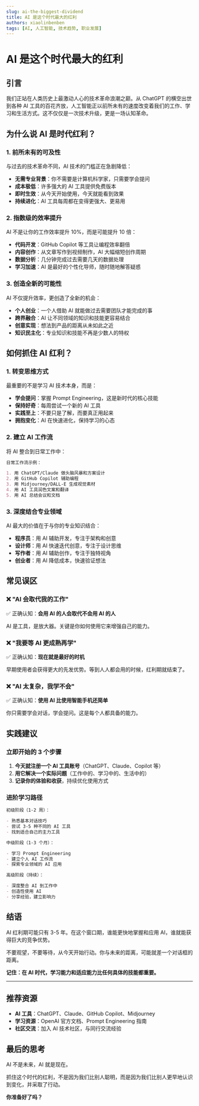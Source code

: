 ```yaml
---
slug: ai-the-biggest-dividend
title: AI 是这个时代最大的红利
authors: xiaolinbenben
tags: [AI, 人工智能, 技术趋势, 职业发展]
---
```


# AI 是这个时代最大的红利

## 引言

我们正站在人类历史上最激动人心的技术革命浪潮之巅。从 ChatGPT 的横空出世到各种 AI 工具的百花齐放，人工智能正以前所未有的速度改变着我们的工作、学习和生活方式。这不仅仅是一次技术升级，更是一场认知革命。

## 为什么说 AI 是时代红利？

### 1. 前所未有的可及性

与过去的技术革命不同，AI 技术的门槛正在急剧降低：

- **无需专业背景**：你不需要是计算机科学家，只需要学会提问
- **成本极低**：许多强大的 AI 工具提供免费版本
- **即时生效**：从今天开始使用，今天就能看到效果
- **持续进化**：AI 工具每周都在变得更强大、更易用

### 2. 指数级的效率提升

AI 不是让你的工作效率提升 10%，而是可能提升 10 倍：

- **代码开发**：GitHub Copilot 等工具让编程效率翻倍
- **内容创作**：从文章写作到视频制作，AI 大幅缩短创作周期
- **数据分析**：几分钟完成过去需要几天的数据处理
- **学习加速**：AI 是最好的个性化导师，随时随地解答疑惑

### 3. 创造全新的可能性

AI 不仅提升效率，更创造了全新的机会：

- **个人创业**：一个人借助 AI 就能做过去需要团队才能完成的事
- **跨界融合**：AI 让不同领域的知识和技能更容易结合
- **创意实现**：想法到产品的距离从未如此之近
- **知识民主化**：专业知识和技能不再是少数人的特权

## 如何抓住 AI 红利？

### 1. 转变思维方式

最重要的不是学习 AI 技术本身，而是：

- **学会提问**：掌握 Prompt Engineering，这是新时代的核心技能
- **保持好奇**：每周尝试一个新的 AI 工具
- **实践至上**：不要只是了解，而要真正用起来
- **拥抱变化**：AI 在快速进化，保持学习的心态

### 2. 建立 AI 工作流

将 AI 整合到日常工作中：

```markdown
日常工作流示例：

1. 用 ChatGPT/Claude 做头脑风暴和方案设计
2. 用 GitHub Copilot 辅助编程
3. 用 Midjourney/DALL-E 生成视觉素材
4. 用 AI 工具润色文案和翻译
5. 用 AI 总结会议和文档
```

### 3. 深度结合专业领域

AI 最大的价值在于与你的专业知识结合：

- **程序员**：用 AI 辅助开发，专注于架构和创意
- **设计师**：用 AI 快速迭代创意，专注于设计思维
- **写作者**：用 AI 辅助创作，专注于独特视角
- **创业者**：用 AI 降低成本，快速验证想法

## 常见误区

### ❌ "AI 会取代我的工作"

✅ 正确认知：**会用 AI 的人会取代不会用 AI 的人**

AI 是工具，是放大器。关键是你如何使用它来增强自己的能力。

### ❌ "我要等 AI 更成熟再学"

✅ 正确认知：**现在就是最好的时机**

早期使用者会获得更大的先发优势。等到人人都会用的时候，红利期就结束了。

### ❌ "AI 太复杂，我学不会"

✅ 正确认知：**使用 AI 比使用智能手机还简单**

你只需要学会对话，学会提问。这是每个人都具备的能力。

## 实践建议

### 立即开始的 3 个步骤

1. **今天就注册一个 AI 工具账号**（ChatGPT、Claude、Copilot 等）
2. **用它解决一个实际问题**（工作中的、学习中的、生活中的）
3. **记录你的体验和收获**，持续优化使用方式

### 进阶学习路径

```markdown
初级阶段（1-2 周）：

- 熟悉基本对话技巧
- 尝试 3-5 种不同的 AI 工具
- 找到适合自己的主力工具

中级阶段（1-3 个月）：

- 学习 Prompt Engineering
- 建立个人 AI 工作流
- 探索专业领域的 AI 应用

高级阶段（持续）：

- 深度整合 AI 到工作中
- 创造性使用 AI
- 分享经验，建立影响力
```

## 结语

AI 红利期可能只有 3-5 年。在这个窗口期，谁能更快地掌握和应用 AI，谁就能获得巨大的竞争优势。

不要观望，不要等待，从今天开始行动。你与未来的距离，可能就差一个对话框的距离。

**记住：在 AI 时代，学习能力和适应能力比任何具体的技能都重要。**

---

## 推荐资源

- **AI 工具**：ChatGPT、Claude、GitHub Copilot、Midjourney
- **学习资源**：OpenAI 官方文档、Prompt Engineering 指南
- **社区交流**：加入 AI 技术社区，与同行交流经验

## 最后的思考

AI 不是未来，AI 就是现在。

抓住这个时代的红利，不是因为我们比别人聪明，而是因为我们比别人更早地认识到变化，并采取了行动。

**你准备好了吗？**
